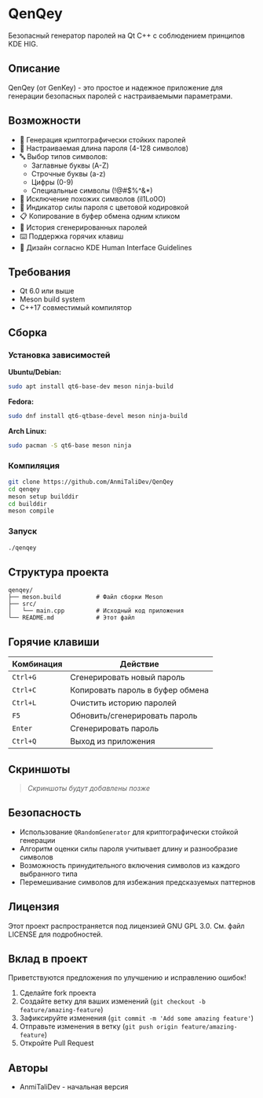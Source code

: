 # QenQey

Безопасный генератор паролей на Qt C++ с соблюдением принципов KDE HIG.

## Описание

QenQey (от GenKey) - это простое и надежное приложение для генерации безопасных паролей с настраиваемыми параметрами.

## Возможности

- 🔐 Генерация криптографически стойких паролей
- 📏 Настраиваемая длина пароля (4-128 символов)
- 🔤 Выбор типов символов:
  - Заглавные буквы (A-Z)
  - Строчные буквы (a-z)
  - Цифры (0-9)
  - Специальные символы (!@#$%^&*)
- 🚫 Исключение похожих символов (il1Lo0O)
- 💪 Индикатор силы пароля с цветовой кодировкой
- 📋 Копирование в буфер обмена одним кликом
- 📝 История сгенерированных паролей
- ⌨️ Поддержка горячих клавиш
- 🎨 Дизайн согласно KDE Human Interface Guidelines

## Требования

- Qt 6.0 или выше
- Meson build system
- C++17 совместимый компилятор

## Сборка

### Установка зависимостей

**Ubuntu/Debian:**
```bash
sudo apt install qt6-base-dev meson ninja-build
```

**Fedora:**
```bash
sudo dnf install qt6-qtbase-devel meson ninja-build
```

**Arch Linux:**
```bash
sudo pacman -S qt6-base meson ninja
```

### Компиляция

```bash
git clone https://github.com/AnmiTaliDev/QenQey
cd qenqey
meson setup builddir
cd builddir
meson compile
```

### Запуск

```bash
./qenqey
```

## Структура проекта

```
qenqey/
├── meson.build          # Файл сборки Meson
├── src/
│   └── main.cpp         # Исходный код приложения
└── README.md            # Этот файл
```

## Горячие клавиши

| Комбинация | Действие |
|------------|----------|
| `Ctrl+G` | Сгенерировать новый пароль |
| `Ctrl+C` | Копировать пароль в буфер обмена |
| `Ctrl+L` | Очистить историю паролей |
| `F5` | Обновить/сгенерировать пароль |
| `Enter` | Сгенерировать пароль |
| `Ctrl+Q` | Выход из приложения |

## Скриншоты

> *Скриншоты будут добавлены позже*

## Безопасность

- Использование `QRandomGenerator` для криптографически стойкой генерации
- Алгоритм оценки силы пароля учитывает длину и разнообразие символов
- Возможность принудительного включения символов из каждого выбранного типа
- Перемешивание символов для избежания предсказуемых паттернов

## Лицензия

Этот проект распространяется под лицензией GNU GPL 3.0. См. файл LICENSE для подробностей.

## Вклад в проект

Приветствуются предложения по улучшению и исправлению ошибок! 

1. Сделайте fork проекта
2. Создайте ветку для ваших изменений (`git checkout -b feature/amazing-feature`)
3. Зафиксируйте изменения (`git commit -m 'Add some amazing feature'`)
4. Отправьте изменения в ветку (`git push origin feature/amazing-feature`)
5. Откройте Pull Request

## Авторы

- AnmiTaliDev - начальная версия